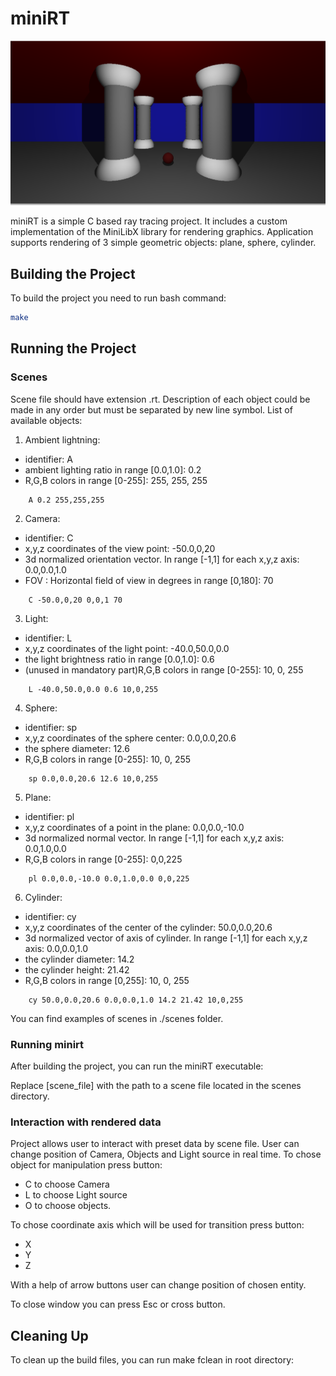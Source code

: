 # miniRT

![Columns](./img/colomns.png)

miniRT is a simple C based ray tracing project. It includes a custom implementation of the MiniLibX library for rendering graphics. Application supports rendering of 3 simple geometric objects: plane, sphere, cylinder.

## Building the Project

To build the project you need to run bash command:

```sh
make
```
## Running the Project

### Scenes

Scene file should have extension .rt.
Description of each object could be made in any order but must be separated by new line symbol.
List of available objects:
1. Ambient lightning:
- identifier: A
- ambient lighting ratio in range [0.0,1.0]: 0.2
- R,G,B colors in range [0-255]: 255, 255, 255

```
	A 0.2 255,255,255
```
2. Camera:
- identifier: C
- x,y,z coordinates of the view point: -50.0,0,20
- 3d normalized orientation vector. In range [-1,1] for each x,y,z axis:
0.0,0.0,1.0
- FOV : Horizontal field of view in degrees in range [0,180]: 70

```
	C -50.0,0,20 0,0,1 70
```

3. Light:
- identifier: L
- x,y,z coordinates of the light point: -40.0,50.0,0.0
- the light brightness ratio in range [0.0,1.0]: 0.6
- (unused in mandatory part)R,G,B colors in range [0-255]: 10, 0, 255

```
	L -40.0,50.0,0.0 0.6 10,0,255
```

4. Sphere:

- identifier: sp
- x,y,z coordinates of the sphere center: 0.0,0.0,20.6
- the sphere diameter: 12.6
- R,G,B colors in range [0-255]: 10, 0, 255

```
	sp 0.0,0.0,20.6 12.6 10,0,255
```

5. Plane:

- identifier: pl
- x,y,z coordinates of a point in the plane: 0.0,0.0,-10.0
- 3d normalized normal vector. In range [-1,1] for each x,y,z axis: 0.0,1.0,0.0
- R,G,B colors in range [0-255]: 0,0,225

```
	pl 0.0,0.0,-10.0 0.0,1.0,0.0 0,0,225
```
6. Cylinder:

- identifier: cy
- x,y,z coordinates of the center of the cylinder: 50.0,0.0,20.6
- 3d normalized vector of axis of cylinder. In range [-1,1] for each x,y,z axis:
0.0,0.0,1.0
- the cylinder diameter: 14.2
- the cylinder height: 21.42
- R,G,B colors in range [0,255]: 10, 0, 255

```
	cy 50.0,0.0,20.6 0.0,0.0,1.0 14.2 21.42 10,0,255
```
You can find examples of scenes in ./scenes folder.


### Running minirt

After building the project, you can run the miniRT executable:

Replace [scene_file] with the path to a scene file located in the scenes directory.

### Interaction with rendered data

Project allows user to interact with preset data by scene file.
User can change position of Camera, Objects and Light source in real time.
To chose object for manipulation press button:
- C to choose Camera
- L to choose Light source
- O to choose objects.

To chose coordinate axis which will be used for transition press button:
- X
- Y
- Z

With a help of arrow buttons user can change position of chosen entity.

To close window you can press Esc or cross button.

## Cleaning Up
To clean up the build files, you can run make fclean in root directory:
